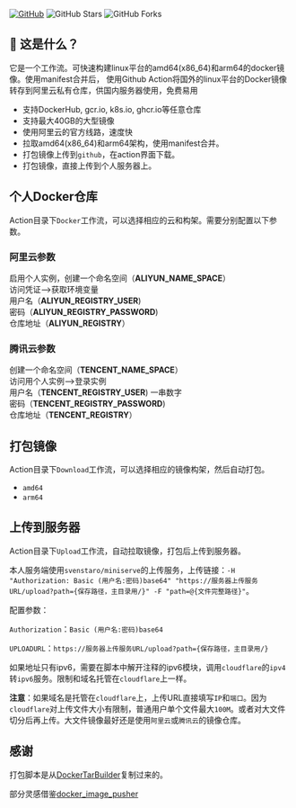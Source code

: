 [![GitHub](https://img.shields.io/github/license/wukongdaily/DockerTarBuilder.svg?label=LICENSE&logo=github&logoColor=%20)](https://github.com/yingguqing/DockerImagePusher/blob/master/LICENSE)
![GitHub Stars](https://img.shields.io/github/stars/yingguqing/DockerImagePusher.svg?style=flat&logo=appveyor&label=Stars&logo=github)
![GitHub Forks](https://img.shields.io/github/forks/yingguqing/DockerImagePusher.svg?style=flat&logo=appveyor&label=Forks&logo=github)

## 🤔 这是什么？
它是一个工作流。可快速构建linux平台的amd64(x86_64)和arm64的docker镜像。使用manifest合并后，
使用Github Action将国外的linux平台的Docker镜像转存到阿里云私有仓库，供国内服务器使用，免费易用<br>
- 支持DockerHub, gcr.io, k8s.io, ghcr.io等任意仓库<br>
- 支持最大40GB的大型镜像<br>
- 使用阿里云的官方线路，速度快<br>
- 拉取amd64(x86_64)和arm64架构，使用manifest合并。
- 打包镜像上传到`github`，在action界面下载。
- 打包镜像，直接上传到个人服务器上。

## 个人Docker仓库

Action目录下`Docker`工作流，可以选择相应的云和构架。需要分别配置以下参数。

### 阿里云参数

启用个人实例，创建一个命名空间（**ALIYUN_NAME_SPACE**）<br>
访问凭证–>获取环境变量<br>
用户名（**ALIYUN_REGISTRY_USER**)<br>
密码（**ALIYUN_REGISTRY_PASSWORD**)<br>
仓库地址（**ALIYUN_REGISTRY**）<br>

### 腾讯云参数

创建一个命名空间（**TENCENT_NAME_SPACE**）<br>
访问用个人实例–>登录实例<br>
用户名（**TENCENT_REGISTRY_USER**) 一串数字<br>
密码（**TENCENT_REGISTRY_PASSWORD**)<br>
仓库地址（**TENCENT_REGISTRY**）<br>

## 打包镜像

Action目录下`Download`工作流，可以选择相应的镜像构架，然后自动打包。

- `amd64`
- `arm64`

## 上传到服务器

Action目录下`Upload`工作流，自动拉取镜像，打包后上传到服务器。

本人服务端使用`svenstaro/miniserve`的上传服务，上传链接：`-H "Authorization: Basic (用户名:密码)base64" "https://服务器上传服务URL/upload?path={保存路径，主目录用/}" -F "path=@{文件完整路径}"`。

配置参数：

`Authorization`：`Basic (用户名:密码)base64`

`UPLOADURL`：`https://服务器上传服务URL/upload?path={保存路径，主目录用/}`

如果地址只有ipv6，需要在脚本中解开注释的ipv6模块，调用`cloudflare`的`ipv4`转`ipv6`服务。限制和域名托管在`cloudflare`上一样。

**注意**：如果域名是托管在`cloudflare`上，上传URL直接填写`IP`和`端口`。因为`cloudflare`对上传文件大小有限制，普通用户单个文件最大`100M`。或者对大文件切分后再上传。大文件镜像最好还是使用`阿里云`或`腾讯云`的镜像仓库。

## 感谢

打包脚本是从[DockerTarBuilder](https://github.com/wukongdaily/DockerTarBuilder)复制过来的。

部分灵感借鉴[docker_image_pusher](https://github.com/tech-shrimp/docker_image_pusher)
